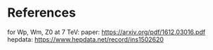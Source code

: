 # References
for Wp, Wm, Z0 at 7 TeV:
paper: https://arxiv.org/pdf/1612.03016.pdf
hepdata: https://www.hepdata.net/record/ins1502620
